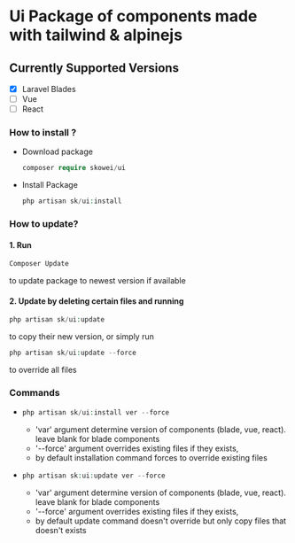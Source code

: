 # Ui Package of components made with tailwind & alpinejs
## Currently Supported Versions
- [x] Laravel Blades
- [ ] Vue
- [ ] React

### How to install ?
- Download package 
  ```php
  composer require skowei/ui
  ```

- Install Package 
  ```php
  php artisan sk/ui:install
  ```

### How to update?
#### 1. Run
  ```php
  Composer Update
  ```
  to update package to newest version if available

#### 2. Update by deleting certain files and running
  ```php
  php artisan sk/ui:update
  ```
  to copy their new version, or simply run
  ```php
  php artisan sk/ui:update --force
  ```
  to override all files

### Commands
- ```php
  php artisan sk/ui:install ver --force
  ```
  - 'var' argument determine version of components (blade, vue, react). leave blank for blade components
  - '--force' argument overrides existing files if they exists, 
  - by default installation command forces to override existing files
  
- ```php
  php artisan sk:ui:update ver --force
  ```
  - 'var' argument determine version of components (blade, vue, react). leave blank for blade components
  - '--force' argument overrides existing files if they exists, 
  - by default update command doesn't override but only copy files that doesn't exists
  
